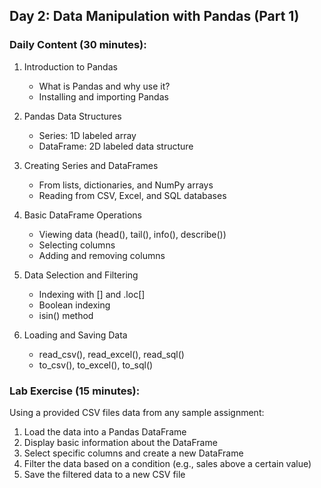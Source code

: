
## Day 2: Data Manipulation with Pandas (Part 1)

### Daily Content (30 minutes):

1. Introduction to Pandas
   - What is Pandas and why use it?
   - Installing and importing Pandas

2. Pandas Data Structures
   - Series: 1D labeled array
   - DataFrame: 2D labeled data structure

3. Creating Series and DataFrames
   - From lists, dictionaries, and NumPy arrays
   - Reading from CSV, Excel, and SQL databases

4. Basic DataFrame Operations
   - Viewing data (head(), tail(), info(), describe())
   - Selecting columns
   - Adding and removing columns

5. Data Selection and Filtering
   - Indexing with [] and .loc[]
   - Boolean indexing
   - isin() method

6. Loading and Saving Data
   - read_csv(), read_excel(), read_sql()
   - to_csv(), to_excel(), to_sql()

### Lab Exercise (15 minutes):

Using a provided CSV files data from any sample assignment:
1. Load the data into a Pandas DataFrame
2. Display basic information about the DataFrame
3. Select specific columns and create a new DataFrame
4. Filter the data based on a condition (e.g., sales above a certain value)
5. Save the filtered data to a new CSV file
